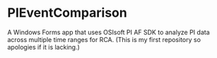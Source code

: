 # PIEventComparison
A Windows Forms app that uses OSIsoft PI AF SDK to analyze PI data across multiple time ranges for RCA.
(This is my first repository so apologies if it is lacking.)
